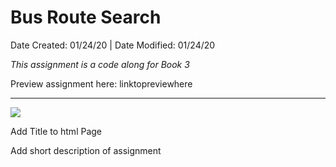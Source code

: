 # Bus Route Search

Date Created: 01/24/20 | Date Modified: 01/24/20

*This assignment is a code along for Book 3*

Preview assignment here: linktopreviewhere
***

![](imgHere)

Add Title to html Page

Add short description of assignment
